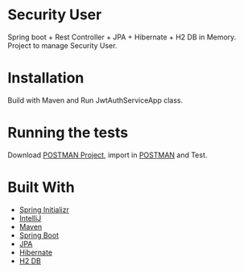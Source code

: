 # Security User

Spring boot + Rest Controller + JPA + Hibernate + H2 DB in Memory. Project to manage Security User.

# Installation

Build with Maven and Run JwtAuthServiceApp class.

# Running the tests

Download [POSTMAN Project](https://github.com/aldojrs/user-api/blob/master/User-API.postman_collection.json), import in [POSTMAN](https://www.getpostman.com) and Test.

# Built With

* [Spring Initializr](https://start.spring.io/)
* [IntelliJ](https://www.jetbrains.com/es-es/idea/)
* [Maven](https://maven.apache.org/)
* [Spring Boot](https://spring.io/projects/spring-boot)
* [JPA](https://spring.io/projects/spring-data-jpa)
* [Hibernate](http://hibernate.org/)
* [H2 DB](https://www.h2database.com/)